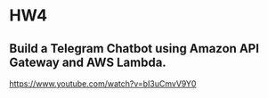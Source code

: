 # HW4

##  Build a Telegram Chatbot using Amazon API Gateway and AWS Lambda.
https://www.youtube.com/watch?v=bI3uCmvV9Y0

